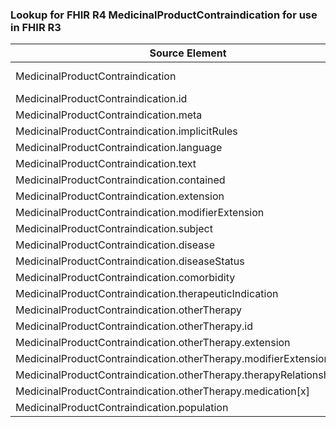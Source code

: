 ### Lookup for FHIR R4 MedicinalProductContraindication for use in FHIR R3

| Source Element | Usage | Target |
| -------------- | ----- | ------ |
| MedicinalProductContraindication | UseExtension | http://hl7.org/fhir/4.0/StructureDefinition/extension-MedicinalProductContraindication |
| MedicinalProductContraindication.id | UseExtensionFromAncestor | - |
| MedicinalProductContraindication.meta | UseExtensionFromAncestor | - |
| MedicinalProductContraindication.implicitRules | UseExtensionFromAncestor | - |
| MedicinalProductContraindication.language | UseExtensionFromAncestor | - |
| MedicinalProductContraindication.text | UseExtensionFromAncestor | - |
| MedicinalProductContraindication.contained | UseExtensionFromAncestor | - |
| MedicinalProductContraindication.extension | UseExtensionFromAncestor | - |
| MedicinalProductContraindication.modifierExtension | UseExtensionFromAncestor | - |
| MedicinalProductContraindication.subject | UseExtensionFromAncestor | - |
| MedicinalProductContraindication.disease | UseExtensionFromAncestor | - |
| MedicinalProductContraindication.diseaseStatus | UseExtensionFromAncestor | - |
| MedicinalProductContraindication.comorbidity | UseExtensionFromAncestor | - |
| MedicinalProductContraindication.therapeuticIndication | UseExtensionFromAncestor | - |
| MedicinalProductContraindication.otherTherapy | UseExtensionFromAncestor | - |
| MedicinalProductContraindication.otherTherapy.id | UseExtensionFromAncestor | - |
| MedicinalProductContraindication.otherTherapy.extension | UseExtensionFromAncestor | - |
| MedicinalProductContraindication.otherTherapy.modifierExtension | UseExtensionFromAncestor | - |
| MedicinalProductContraindication.otherTherapy.therapyRelationshipType | UseExtensionFromAncestor | - |
| MedicinalProductContraindication.otherTherapy.medication[x] | UseExtensionFromAncestor | - |
| MedicinalProductContraindication.population | UseExtensionFromAncestor | - |

